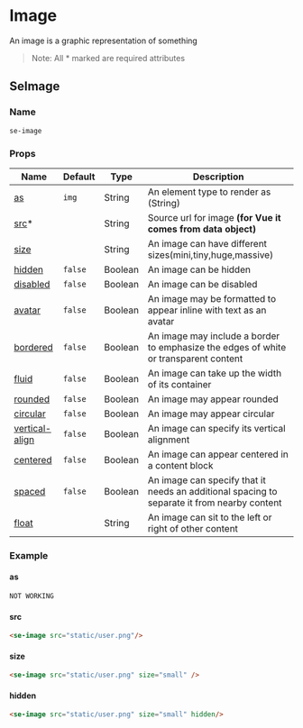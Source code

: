 # Image

An image is a graphic representation of something

> Note: All * marked are required attributes

## SeImage
### Name 
`se-image`
### Props
| Name                              | Default | Type    | Description                                                                                 |
| --------------------------------- | ------- | ------- | ------------------------------------------------------------------------------------------- |
| [as](#as)                         | `img`   | String  | An element type to render as (String)                                                       |
| [src](#src)*                      |         | String  | Source url for image **(for Vue it comes from data object)**                                |
| [size](#size)                     |         | String  | An image can have different sizes(mini,tiny,huge,massive)                                   |
| [hidden](#hidden)                 | `false` | Boolean | An image can be hidden                                                                      |
| [disabled](#disabled)             | `false` | Boolean | An image can be disabled                                                                    |
| [avatar](#avatar)                 | `false` | Boolean | An image may be formatted to appear inline with text as an avatar                           |
| [bordered](#bordered)             | `false` | Boolean | An image may include a border to emphasize the edges of white or transparent content        |
| [fluid](#fluid)                   | `false` | Boolean | An image can take up the width of its container                                             |
| [rounded](#rounded)               | `false` | Boolean | An image may appear rounded                                                                 |
| [circular](#circurlar)            | `false` | Boolean | An image may appear circular                                                                |
| [vertical-align](#vertical-align) | `false` | Boolean | An image can specify its vertical alignment                                                 |
| [centered](#centered)             | `false` | Boolean | An image can appear centered in a content block                                             |
| [spaced](#spaced)                 | `false` | Boolean | An image can specify that it needs an additional spacing to separate it from nearby content |
| [float](#float)                   |         | String  | An image can sit to the left or right of other content                                      |

### Example
#### as
```html
NOT WORKING
```

#### src
```html
<se-image src="static/user.png"/>
```
<se-image src="/static/user.png"/>

#### size
```html
<se-image src="static/user.png" size="small" />
```
<se-image src="/static/user.png" size="small" />

#### hidden
```html
<se-image src="static/user.png" size="small" hidden/>
```
<se-image src="/static/user.png" size="small" hidden/>

#### disabled
```html
<se-image src="static/user.png" size="small" disabled/>
```
<se-image src="/static/user.png" size="small" disabled/>

#### avatar
```html
<se-image src="static/user.png" avatar/>
```
<se-image src="/static/user.png" avatar/>

#### bordered
```html
<se-image src="static/user.png" size="small" bordered/>
```
<se-image src="/static/user.png" size="small" bordered/>

#### fluid
```html
<se-image src="static/user.png" size="small" fluid/>
```
<se-image src="/static/user.png" fluid/>

#### rounded
```html
<se-image src="static/user.png" size="small" rounded/>
```
<se-image src="/static/user.png" size="small" rounded/>

#### circular
```html
<se-image src="static/user.png" size="small" circular/>
```
<se-image src="/static/user.png" size="small" circular/>

#### vertical-align
```html{1,4,7}
<se-image src="static/user.png" size="small" vertical-align="top"/>
<span>Top Aligned</span>
<se-divider />
<se-image src="static/user.png" size="small" vertical-align="middle"/>
<span>Middle Aligned</span>
<se-divider />
<se-image src="static/user.png" size="small" vertical-align="bottom"/>
<span>Bottom Aligned</span>
```
<se-image src="/static/user.png" size="small" vertical-align="top"/> <span>Top Aligned</span>
<se-divider />
<se-image src="/static/user.png" size="small" vertical-align="middle"/><span>Middle Aligned</span>
<se-divider />
<se-image src="/static/user.png" size="small" vertical-align="bottom"/><span>Bottom Aligned</span>

#### centered
```html
<se-image src="static/user.png" size="small" centered/>
Eu quo homero blandit intellegebat. Incorrupte consequuntur mei id. Mei ut facer dolores adolescens, no illum aperiri quo, usu odio brute at. Qui te porro electram, ea dico facete utroque quo. Populo quodsi te eam, wisi everti eos ex, eum elitr altera utamur at. Quodsi convenire mnesarchum eu per, quas minimum postulant per id.
```
<se-image src="/static/user.png" size="small" centered/>
Eu quo homero blandit intellegebat. Incorrupte consequuntur mei id. Mei ut facer dolores adolescens, no illum aperiri quo, usu odio brute at. Qui te porro electram, ea dico facete utroque quo. Populo quodsi te eam, wisi everti eos ex, eum elitr altera utamur at. Quodsi convenire mnesarchum eu per, quas minimum postulant per id.

#### spaced
```html
<p>Te eum doming eirmod, nominati pertinacia <se-image size="mini" spaced="left" src="static/user.png" /> argumentum ad his.</p>
<p>Te eum doming eirmod, nominati pertinacia <se-image size="mini" spaced="right" src="static/user.png" /> argumentum ad his.</p>
<p>Te eum doming eirmod, nominati pertinacia <se-image size="mini" spaced src="static/user.png" /> argumentum ad his.</p>
```
<p>Te eum doming eirmod, nominati pertinacia <se-image size="mini" spaced="left" src="/static/user.png" /> argumentum ad his.</p>
<p>Te eum doming eirmod, nominati pertinacia <se-image size="mini" spaced="right" src="/static/user.png" /> argumentum ad his.</p>
<p>Te eum doming eirmod, nominati pertinacia <se-image size="mini" spaced src="/static/user.png" /> argumentum ad his.</p>

#### float
```html
<se-image src="static/user.png" float="right" />
```
::: warning
Unable to put demo of this example as its distorting layout
:::

## SeImageGroup
### Name
`se-image-group`
### Props
| Name          | Default | Type     | Description                                               |
| ------------- | ------- | -------- | --------------------------------------------------------- |
| [size](#size) |         | `String` | A group of images can be formatted to have the same size. |

### Example
#### size
```html
<se-image-group size="mini">
  <se-image src="static/user.png"/>
  <se-image src="static/user.png"/>
  <se-image src="static/user.png"/>
</se-image-group>
```
<se-image-group size="mini">
  <se-image src="/static/user.png"/>
  <se-image src="/static/user.png"/>
  <se-image src="/static/user.png"/>
</se-image-group>


<style lang="styl">
@import '~semantic-ui-css/semantic.css';
</style>
